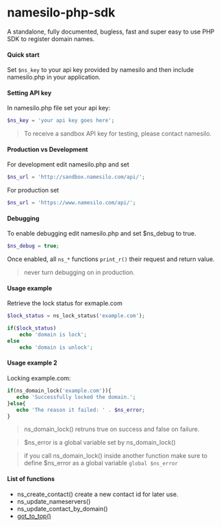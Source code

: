 # namesilo-php-sdk
A standalone, fully documented, bugless, fast and super easy to use PHP SDK to register domain names.

<a name="top"></a>
#### Quick start

Set `$ns_key` to your api key provided by namesilo and then include namesilo.php in your application.

#### Setting API key
In namesilo.php file set your api key:
```php
$ns_key = 'your api key goes here';
```
> To receive a sandbox API key for testing, please contact namesilo.

#### Production vs Development
For development edit namesilo.php and set
```php
$ns_url = 'http://sandbox.namesilo.com/api/';
```
For production set
```php
$ns_url = 'https://www.namesilo.com/api/'; 
```

#### Debugging 
To enable debugging edit namesilo.php and set $ns_debug to true.
```php
$ns_debug = true;
```
Once enabled, all `ns_*`  functions   `print_r()`  their request and return value.

> never turn debugging on in  production.

#### Usage example
Retrieve the lock status for exmaple.com

```php
$lock_status = ns_lock_status('example.com');

if($lock_status)
    echo 'domain is lock';
else
    echo 'domain is unlock';
```

#### Usage example 2
Locking example.com:

```php
if(ns_domain_lock('example.com')){
   echo 'Successfully locked the domain.';
}else{
   echo 'The reason it failed: ' . $ns_error;
}
```
<blockquote>
 ns_domain_lock() retruns true on success and false on failure.
</blockquote>
<blockquote>
$ns_error is a global variable set by ns_domain_lock()
</blockquote>
<blockquote>
	if you call ns_domain_lock() inside another function make sure to define $ns_error as a global variable <code>global $ns_error</code>
</blockquote>

#### List of functions

- ns_create_contact()  create a new contact id for later use.
- ns_update_nameservers()
- ns_update_contact_by_domain()
- [got_to_top()](#top)
